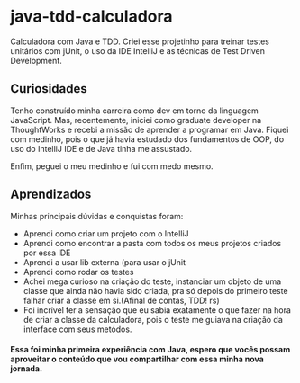 # java-tdd-calculadora

Calculadora com Java e TDD. 
Criei esse projetinho para treinar testes unitários com jUnit, o uso da IDE IntelliJ e as técnicas de Test Driven Development.

## Curiosidades

Tenho construído minha carreira como dev em torno da linguagem JavaScript. 
Mas, recentemente, iniciei como graduate developer na ThoughtWorks e recebi a missão de aprender a programar em Java.
Fiquei com medinho, pois o que já havia estudado dos fundamentos de OOP, do uso do IntelliJ IDE e de Java tinha me assustado.

Enfim, peguei o meu medinho e fui com medo mesmo. 

## Aprendizados

Minhas principais dúvidas e conquistas foram:
* Aprendi como criar um projeto com o IntelliJ
* Aprendi como encontrar a pasta com todos os meus projetos criados por essa IDE
* Aprendi a usar lib externa (para usar o jUnit
* Aprendi como rodar os testes
* Achei mega curioso na criação do teste, instanciar um objeto de uma classe que ainda não havia sido criada, pra só depois do primeiro teste falhar criar a classe em si.(Afinal de contas, TDD! rs)
* Foi incrível ter a sensação que eu sabia exatamente o que fazer na hora de criar a classe da calculadora, pois o teste me guiava na criação da interface com seus metódos.

#### Essa foi minha primeira experiência com Java, espero que vocês possam aproveitar o conteúdo que vou compartilhar com essa minha nova jornada.






